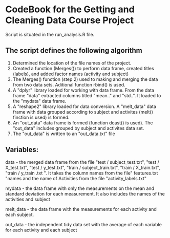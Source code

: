 # CodeBook for the Getting and Cleaning Data Course Project

Script is situated in the run_analysis.R file.

## The script defines the following algorithm

1. Determined the location of the file names of the project.
2. Created a function (Merges()) to perform data frame, created titles (labels), and added factor names (activity and subject)
3. The Merges() function (step 2) used to making and merging the data from two data sets. Aditional function rbind() is used. 
4. A "dplyr" library loaded for working with data frame. From the data frame "data" extracted columns titled "mean.." and "std..". It loaded to the "mydata" data frame. 
5. A "reshape2" library loaded for data conversion. A "melt_data" data frame with data grouped according to subject and activites (melt() finction is used) is formed.
6. An "out_data" data frame is formed (function dcast() is used). The "out_data" includes grouped by subject and activites data set. 
7. The "out_data" is written to an "out_data.txt" file

## Variables:

data - the merged data frame from the file "test / subject_test.txt", "test / X_test.txt", "test / y_test.txt", "train / subject_train.txt", "train / X_train.txt", "train / y_train .txt ". It takes the column names from the file" features.txt "names and the name of Activities from the file "activity_labels.txt"

mydata - the data frame with only the measurements on the mean and standard deviation for each measurement. It also includes the names of the activities and subject

melt_data - the data frame with the measurements for each activity and each subject. 

out_data - the independent tidy data set with the average of each variable for each activity and each subject
